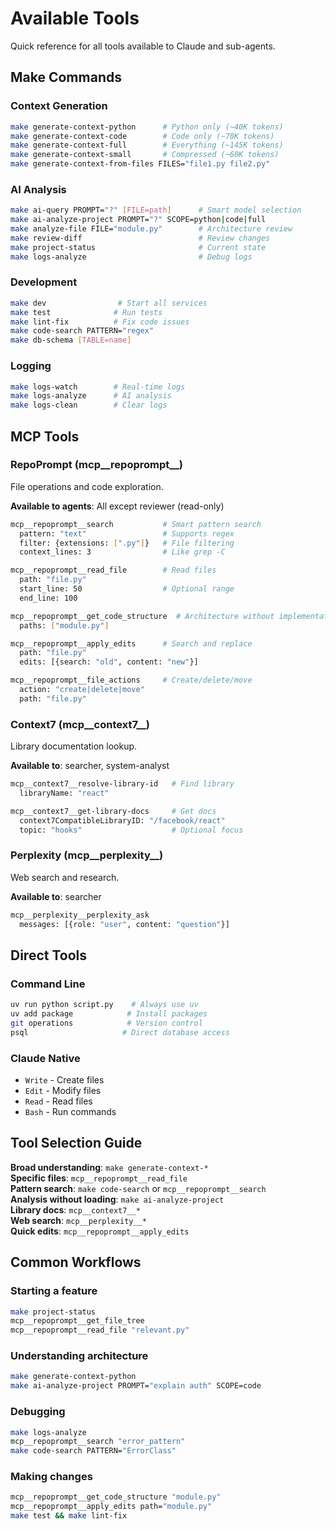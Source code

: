 # Available Tools

Quick reference for all tools available to Claude and sub-agents.

## Make Commands

### Context Generation
```bash
make generate-context-python      # Python only (~40K tokens)
make generate-context-code        # Code only (~70K tokens)  
make generate-context-full        # Everything (~145K tokens)
make generate-context-small       # Compressed (~60K tokens)
make generate-context-from-files FILES="file1.py file2.py"
```

### AI Analysis  
```bash
make ai-query PROMPT="?" [FILE=path]      # Smart model selection
make ai-analyze-project PROMPT="?" SCOPE=python|code|full
make analyze-file FILE="module.py"        # Architecture review
make review-diff                          # Review changes
make project-status                       # Current state
make logs-analyze                         # Debug logs
```

### Development
```bash
make dev                # Start all services  
make test              # Run tests
make lint-fix          # Fix code issues
make code-search PATTERN="regex"
make db-schema [TABLE=name]
```

### Logging
```bash
make logs-watch        # Real-time logs
make logs-analyze      # AI analysis
make logs-clean        # Clear logs
```

## MCP Tools

### RepoPrompt (mcp__repoprompt__)
File operations and code exploration.

**Available to agents**: All except reviewer (read-only)

```bash
mcp__repoprompt__search           # Smart pattern search
  pattern: "text"                 # Supports regex
  filter: {extensions: [".py"]}   # File filtering
  context_lines: 3                # Like grep -C

mcp__repoprompt__read_file        # Read files
  path: "file.py"
  start_line: 50                  # Optional range
  end_line: 100

mcp__repoprompt__get_code_structure  # Architecture without implementation
  paths: ["module.py"]

mcp__repoprompt__apply_edits      # Search and replace
  path: "file.py"
  edits: [{search: "old", content: "new"}]

mcp__repoprompt__file_actions     # Create/delete/move
  action: "create|delete|move"
  path: "file.py"
```

### Context7 (mcp__context7__)
Library documentation lookup.

**Available to**: searcher, system-analyst

```bash
mcp__context7__resolve-library-id   # Find library
  libraryName: "react"

mcp__context7__get-library-docs     # Get docs
  context7CompatibleLibraryID: "/facebook/react"
  topic: "hooks"                    # Optional focus
```

### Perplexity (mcp__perplexity__)
Web search and research.

**Available to**: searcher

```bash
mcp__perplexity__perplexity_ask
  messages: [{role: "user", content: "question"}]
```

## Direct Tools

### Command Line
```bash
uv run python script.py    # Always use uv
uv add package            # Install packages
git operations            # Version control
psql                     # Direct database access
```

### Claude Native
- `Write` - Create files
- `Edit` - Modify files  
- `Read` - Read files
- `Bash` - Run commands

## Tool Selection Guide

**Broad understanding**: `make generate-context-*`  
**Specific files**: `mcp__repoprompt__read_file`  
**Pattern search**: `make code-search` or `mcp__repoprompt__search`  
**Analysis without loading**: `make ai-analyze-project`  
**Library docs**: `mcp__context7__*`  
**Web search**: `mcp__perplexity__*`  
**Quick edits**: `mcp__repoprompt__apply_edits`

## Common Workflows

### Starting a feature
```bash
make project-status
mcp__repoprompt__get_file_tree
mcp__repoprompt__read_file "relevant.py"
```

### Understanding architecture  
```bash
make generate-context-python
make ai-analyze-project PROMPT="explain auth" SCOPE=code
```

### Debugging
```bash
make logs-analyze
mcp__repoprompt__search "error_pattern"
make code-search PATTERN="ErrorClass"
```

### Making changes
```bash
mcp__repoprompt__get_code_structure "module.py"
mcp__repoprompt__apply_edits path="module.py"
make test && make lint-fix
```
